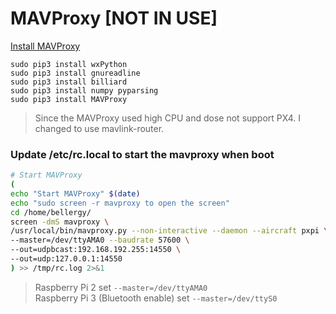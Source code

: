 # MAVProxy [**NOT IN USE**]

[Install MAVProxy](https://ardupilot.github.io/MAVProxy/html/getting_started/download_and_installation.html#mac)

    sudo pip3 install wxPython
    sudo pip3 install gnureadline
    sudo pip3 install billiard
    sudo pip3 install numpy pyparsing
    sudo pip3 install MAVProxy

> Since the MAVProxy used high CPU and dose not support PX4. I changed to use mavlink-router. 

### Update /etc/rc.local to start the mavproxy when boot
```sh
# Start MAVProxy
(
echo "Start MAVProxy" $(date)
echo "sudo screen -r mavproxy to open the screen"
cd /home/bellergy/
screen -dmS mavproxy \
/usr/local/bin/mavproxy.py --non-interactive --daemon --aircraft pxpi \
--master=/dev/ttyAMA0 --baudrate 57600 \
--out=udpbcast:192.168.192.255:14550 \
--out=udp:127.0.0.1:14550
) >> /tmp/rc.log 2>&1
```
> Raspberry Pi 2 set `--master=/dev/ttyAMA0`<br>
> Raspberry Pi 3 (Bluetooth enable) set `--master=/dev/ttyS0`